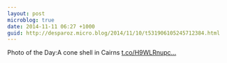 ```yaml
---
layout: post
microblog: true
date: 2014-11-11 06:27 +1000
guid: http://desparoz.micro.blog/2014/11/10/t531906105245712384.html
---
```

Photo of the Day:A cone shell in Cairns [t.co/H9WLRnupc...](http://t.co/H9WLRnupcR)

